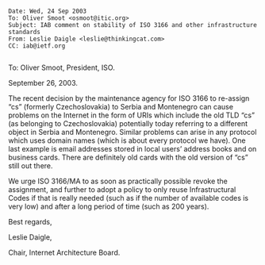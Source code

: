 

```

Date: Wed, 24 Sep 2003 
To: Oliver Smoot <osmoot@itic.org> 
Subject: IAB comment on stability of ISO 3166 and other infrastructure standards 
From: Leslie Daigle <leslie@thinkingcat.com> 
CC: iab@ietf.org


```


To: Oliver Smoot, President, ISO.  

September 26, 2003.


The recent decision by the maintenance agency for ISO 3166 to re-assign “cs” (formerly Czechoslovakia) to Serbia and Montenegro can cause problems on the Internet in the form of URIs which include the old TLD “cs” (as belonging to Czechoslovakia) potentially today referring to a different object in Serbia and Montenegro. Similar problems can arise in any protocol which uses domain names (which is about every protocol we have). One last example is email addresses stored in local users’ address books and on business cards. There are definitely old cards with the old version of “cs” still out there.


We urge ISO 3166/MA to as soon as practically possible revoke the assignment, and further to adopt a policy to only reuse Infrastructural Codes if that is really needed (such as if the number of available codes is very low) and after a long period of time (such as 200 years).


Best regards,


Leslie Daigle,  

Chair, Internet Architecture Board.



